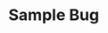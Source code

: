 <!---metadata 
    {
        "type": "bug",
        "title": "bug title", 
        "take": "", 
        "status": "new", 
        "progress":0, 
        "tags":[]
    } 
/metadata--->
# Sample Bug 